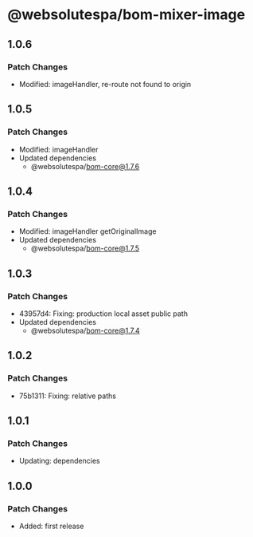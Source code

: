 # @websolutespa/bom-mixer-image

## 1.0.6

### Patch Changes

- Modified: imageHandler, re-route not found to origin

## 1.0.5

### Patch Changes

- Modified: imageHandler
- Updated dependencies
  - @websolutespa/bom-core@1.7.6

## 1.0.4

### Patch Changes

- Modified: imageHandler getOriginalImage
- Updated dependencies
  - @websolutespa/bom-core@1.7.5

## 1.0.3

### Patch Changes

- 43957d4: Fixing: production local asset public path
- Updated dependencies
  - @websolutespa/bom-core@1.7.4

## 1.0.2

### Patch Changes

- 75b1311: Fixing: relative paths

## 1.0.1

### Patch Changes

- Updating: dependencies

## 1.0.0

### Patch Changes

- Added: first release
